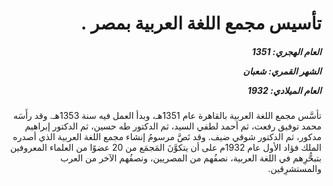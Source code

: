 <h1 dir="rtl">تأسيس مجمع اللغة العربية بمصر .</h1>

<h5 dir="rtl">العام الهجري:  1351

الشهر القمري: شعبان

العام الميلادي: 1932</h5>

<p dir="rtl">تأسَّس مجمع اللغة العربية بالقاهرة عام 1351هـ، وبدأ العمل فيه سنة 1353هـ. وقد رأَسَه محمد توفيق رفعت، ثم أحمد لطفي السيد، ثم الدكتور طه حسين، ثم الدكتور إبراهيم مدكور، ثم الدكتور شوقي ضيف. وقد نَصَّ مرسومُ إنشاء مجمع اللغة العربية الذي أصدره الملك فؤاد الأول عام 1932م على أن يتكوَّنَ المَجمَع من 20 عضوًا من العلماء المعروفين بتبحُّرِهم في اللغة العربية، نصفُهم من المصريين، ونصفُهم الآخر من العرب والمستشرِقين.</p></br>
